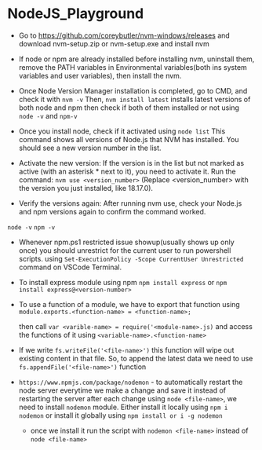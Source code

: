 # NodeJS_Playground

- Go to https://github.com/coreybutler/nvm-windows/releases and download nvm-setup.zip or nvm-setup.exe and install nvm

- If node or npm are already installed before installing nvm, uninstall them, remove the PATH variables in Environmental variables(both ins system variables and user variables), then install the nvm.

- Once Node Version Manager installation is completed, go to CMD, and check it with `nvm -v`
  Then,
  `nvm install latest` installs latest versions of both node and npm
  then check if both of them installed or not using `node -v` and `npm-v`

- Once you install node, check if it activated using `node list`
  This command shows all versions of Node.js that NVM has installed. You should see a new version number in the list.

- Activate the new version: If the version is in the list but not marked as active (with an asterisk \* next to it), you need to activate it. Run the command:
  `nvm use <version_number>`
  (Replace <version_number> with the version you just installed, like 18.17.0).

- Verify the versions again: After running nvm use, check your Node.js and npm versions again to confirm the command worked.

`node -v`
`npm -v`

- Whenever npm.ps1 restricted issue showup(usually shows up only once) you should unrestrict for the current user to run powershell scripts. using `Set-ExecutionPolicy -Scope CurrentUser Unrestricted` command on VSCode Terminal.

- To install express module using npm
  `npm install express` or `npm install express@<version-number>`

- To use a function of a module, we have to export that function using
  `module.exports.<function-name> = <function-name>;`

  then call `var <varible-name> = require('<module-name>.js)`
  and access the functions of it using
  `<variable-name>.<function-name>`

* If we write `fs.writeFile('<file-name>')` this function will wipe out existing content in that file. So, to append the latest data we need to use `fs.appendFile('<file-name>')` function

* `https://www.npmjs.com/package/nodemon` - to automatically restart the node server everytime we make a change and save it instead of restarting the server after each change using `node <file-name>`, we need to install `nodemon` module. Either install it locally using `npm i nodemon` or install it globally using `npm install or i -g nodemon`
  - once we install it run the script with `nodemon <file-name>` instead of `node <file-name>`
